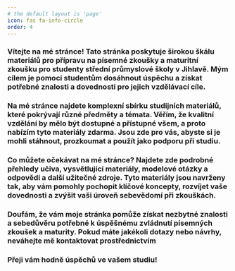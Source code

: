 ```yaml
---
# the default layout is 'page'
icon: fas fa-info-circle
order: 4
---
```


### Vítejte na mé stránce! Tato stránka poskytuje širokou škálu materiálů pro přípravu na písemné zkoušky a maturitní zkoušku pro studenty střední průmyslové školy v Jihlavě. Mým cílem je pomoci studentům dosáhnout úspěchu a získat potřebné znalosti a dovednosti pro jejich vzdělávací cíle.

### Na mé stránce najdete komplexní sbírku studijních materiálů, které pokrývají různé předměty a témata. Věřím, že kvalitní vzdělání by mělo být dostupné a přístupné všem, a proto nabízím tyto materiály zdarma. Jsou zde pro vás, abyste si je mohli stáhnout, prozkoumat a použít jako podporu při studiu.

### Co můžete očekávat na mé stránce? Najdete zde podrobné přehledy učiva, vysvětlující materiály, modelové otázky a odpovědi a další užitečné zdroje. Tyto materiály jsou navrženy tak, aby vám pomohly pochopit klíčové koncepty, rozvíjet vaše dovednosti a zvýšit vaši úroveň sebevědomí při zkouškách.

### Doufám, že vám moje stránka pomůže získat nezbytné znalosti a sebedůvěru potřebné k úspěšnému zvládnutí písemných zkoušek a maturity. Pokud máte jakékoli dotazy nebo návrhy, neváhejte mě kontaktovat prostřednictvím

### Přeji vám hodně úspěchů ve vašem studiu!
